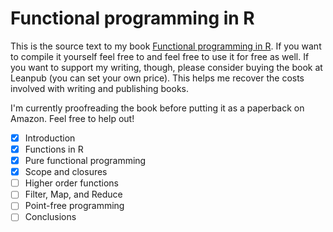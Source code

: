 # Functional programming in R

This is the source text to my book [Functional programming in R](https://leanpub.com/functional_programming_in_R). If you want to compile it yourself feel free to and feel free to use it for free as well. If you want to support my writing, though, please consider buying the book at Leanpub (you can set your own price). This helps me recover the costs involved with writing and publishing books.

I'm currently proofreading the book before putting it as a paperback on Amazon. Feel free to help out!

- [x] Introduction
- [x] Functions in R
- [x] Pure functional programming
- [x] Scope and closures
- [ ] Higher order functions
- [ ] Filter, Map, and Reduce
- [ ] Point-free programming
- [ ] Conclusions
